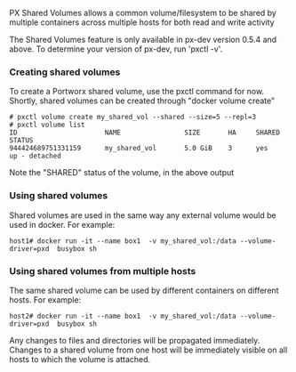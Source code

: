 PX Shared Volumes allows a common volume/filesystem to be shared by multiple containers across multiple hosts for both read and write activity

The Shared Volumes feature is only available in px-dev version 0.5.4 and above.  To determine your version of px-dev, run 'pxctl -v'.

### Creating shared volumes
To create a Portworx shared volume, use the pxctl command for now.  Shortly, shared volumes can be created through "docker volume create"

```
# pxctl volume create my_shared_vol --shared --size=5 --repl=3
# pxctl volume list
ID			            NAME		        SIZE	   HA	  SHARED	STATUS
944424689751331159	    my_shared_vol	    5.0 GiB	   3	  yes	    up - detached
```

Note the "SHARED" status of the volume, in the above output

### Using shared volumes
Shared volumes are used in the same way any external volume would be used in docker.  For example:

```
host1# docker run -it --name box1  -v my_shared_vol:/data --volume-driver=pxd  busybox sh
```

### Using shared volumes from multiple hosts
The same shared volume can be used by different containers on different hosts.   For example:

```
host2# docker run -it --name box1  -v my_shared_vol:/data --volume-driver=pxd  busybox sh
```

Any changes to files and directories will be propagated immediately.   Changes to a shared volume from one host will be immediately visible on all hosts to which the volume is attached.

